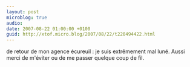 ```yaml
---
layout: post
microblog: true
audio: 
date: 2007-08-22 01:00:00 +0100
guid: http://xtof.micro.blog/2007/08/22/t220494422.html
---
```

de retour de mon agence écureuil : je suis extrêmement  mal luné. Aussi merci de m'éviter ou de me passer quelque coup de fil.
